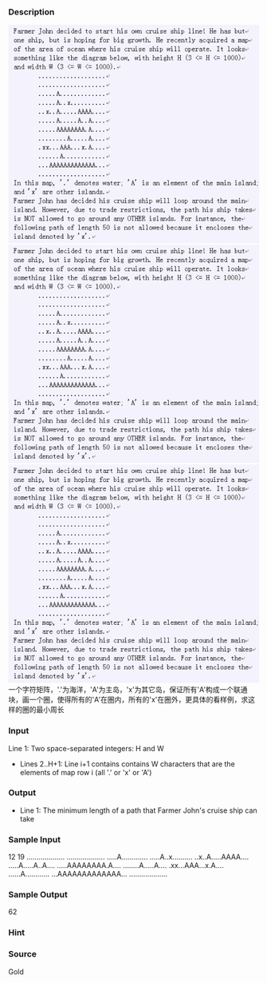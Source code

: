 
### Description
![](/images/1784_1.jpg)
![](/images/1784_2.jpg)
![](/images/1784_3.jpg) 
一个字符矩阵，'.'为海洋，'A'为主岛，'x'为其它岛，保证所有'A'构成一个联通块，画一个圈，使得所有的'A'在圈内，所有的'x'在圈外，更具体的看样例，求这样的圈的最小周长
### Input
Line 1: Two space-separated integers: H and W

* Lines 2..H+1: Line i+1 contains contains W characters that are the
        elements of map row i (all '.' or 'x' or 'A')


### Output
* Line 1: The minimum length of a path that Farmer John's cruise ship
        can take

### Sample Input
12 19
...................
...................
.....A.............
.....A..x..........
..x..A.....AAAA....
.....A.....A..A....
.....AAAAAAAA.A....
........A.....A....
.xx...AAA...x.A....
......A............
...AAAAAAAAAAAAA...
...................



### Sample Output
62

### Hint

### Source
Gold